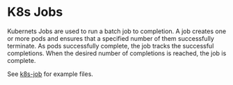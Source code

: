 # K8s Jobs

Kubernets Jobs are used to run a batch job to completion. A job creates one or more pods and ensures that a specified number of them successfully terminate. As pods successfully complete, the job tracks the successful completions. When the desired number of completions is reached, the job is complete.

See [k8s-job](./k8s-job/README.md) for example files.

